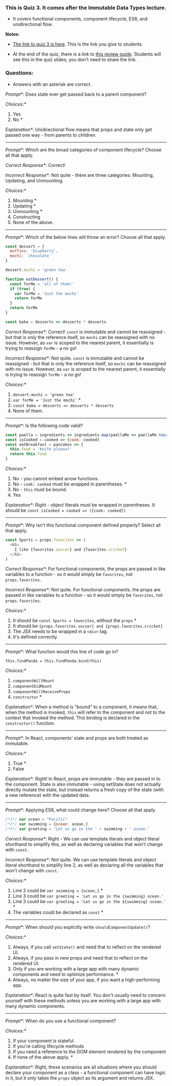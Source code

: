 ### This is Quiz 3. It comes after the Immutable Data Types lecture.
- It covers functional components, component lifecycle, ES6, and unidirectional flow.

**Notes**:
- [The link to quiz 3 is here](https://ga-instruction-sandbox.herokuapp.com/?lessonURL=https://ga-instruction.s3.amazonaws.com/json/REACT/unit-3/U3L6.json). This is the link you give to students.

- At the end of the quiz, there is a link to [this review guide](https://git.generalassemb.ly/education-product/react-review-guides/blob/master/unit-3-react-review-guide.md). Students will see this in the quiz slides; you don't need to share the link.

### Questions:
- Answers with an asterisk are correct.


_Prompt*_: Does state ever get passed back to a parent component?


_Choices:*_

1. Yes
2. No *


_Explanation*_:  Unidirectional flow means that props and state only get passed one way - from parents to children.

----------------------------------

_Prompt*_: Which are the broad categories of component lifecycle? Choose all that apply.

_Correct Response*_:  Correct!

_Incorrect Response*_:  Not quite - there are three categories: Mounting, Updating, and Unmounting.


_Choices:*_

1. Mounting *
2. Updating *
3. Unmounting *
4. Constructing
5. None of the above.

-----------------------------------

_Prompt*_: Which of the below lines will throw an error? Choose all that apply.

```js
const dessert = {
  muffins: 'blueberry',
  mochi: `chocolate`
}

dessert.mochi = 'green tea'

function eatDessert() {
  const forMe = 'all of them!'
  if (true) {
    var forMe = 'Just the mochi'
    return forMe
  }
  return forMe
}

const bake = desserts => desserts * desserts

```

_Correct Response*_:  Correct! `const` is immutable and cannot be reassigned - but that is only the reference itself, so `mochi` can be reassigned with no issue. However, as `var` is scoped to the nearest parent, it essentially is trying to reassign `forMe` - a no go!

_Incorrect Response*_: Not quite. `const` is immutable and cannot be reassigned - but that is only the reference itself, so `mochi` can be reassigned with no issue. However, as `var` is scoped to the nearest parent, it essentially is trying to reassign `forMe` - a no go!


_Choices:*_

1. `dessert.mochi = 'green tea'`
2. `var forMe = 'Just the mochi'` *
3. `const bake = desserts => desserts * desserts`
4. None of them.

-----------------------------------

_Prompt*_:  Is the following code valid?

```js
const paella = ingredients => ingredients.map(paellaMe => paellaMe.toLocaleLowerCase())
const isCooked = cooked => {cook: cooked}
const eatBreakfast = pancakes => {
  this.food = 'Knife please?'
  return this.food
}
```

_Choices:*_

1. No - you cannot embed arrow functions.
2. No - `cook: cooked` must be wrapped in parentheses. *
3. No - `this` must be bound.
4. Yes

_Explanation*_: Right - object literals must be wrapped in parentheses. It should be `const isCooked = cooked => ({cook: cooked})`


----------------------------------

_Prompt*_: Why isn't this functional component defined properly? Select all that apply.

```js
const Sports = props.favorites => (
  <h1>
    I like {favorites.soccer} and {favorites.cricket}
  </h1>
)
```


_Correct Response*_: For functional components, the props are passed in like variables to a function - so it would simply be `favorites`, not `props.favorites`.

_Incorrect Response*_: Not quite. For functional components, the props are passed in like variables to a function - so it would simply be `favorites`, not `props.favorites`.



_Choices:*_

1. It should be `const Sports = favorites`, without the `props` *
2. It should be `{props.favorites.soccer} and {props.favorites.cricket}`
3. The JSX needs to be wrapped in a `<div>` tag.
4. It's defined correctly.


-----------------------------------

_Prompt*_: What function would this line of code go in?

`this.findPanda = this.findPanda.bind(this)`

_Choices:*_

1. `componentWillMount`
2. `componentDidMount`
3. `componentWillReceiveProps`
4. `constructor` *

_Explanation*_: When a method is "bound" to a component, it means that, when the method is invoked, `this` will refer to the component and not to the context that invoked the method. This binding is declared in the `constructor()` function.

----------------------------------

_Prompt*_: In React, components' state and props are both treated as immutable.

_Choices:*_

1. True *
2. False

_Explanation*_:  Right! In React, props are immutable - they are passed in to the component. State is also immutable - using setState does not actually directly mutate the state, but instead returns a fresh copy of the state (with a new reference) with the updated data.

-----------------------------------

_Prompt*_:  Applying ES6, what could change here? Choose all that apply.

```js
/*1*/ var ocean = "Pacific"
/*2*/ var swimming = {ocean: ocean,}
/*3*/ var greeting = 'Let us go in the ' + swimming + ' ocean.'
```


_Correct Response*_: Right - We can use template literals and object literal shorthand to simplify this, as well as declaring variables that won't change with `const`.

_Incorrect Response*_: Not quite. We can use template literals and object literal shorthand to simplify line 2, as well as declaring all the variables that won't change with `const`.


_Choices:*_

1. Line 2 could be `var swimming = {ocean,}` *
2. Line 3 could be `var greeting = 'Let us go in the {swimming} ocean.'`
3. Line 3 could be `var greeting = 'Let us go in the ${swimming} ocean.'` *
4. The variables could be declared as `const` *

----------------------------------

_Prompt*_:  When should you explicitly write `shouldComponentUpdate()`?

_Choices:*_

1. Always, if you call `setState()` and need that to reflect on the rendered UI.
2. Always, if you pass in new props and need that to reflect on the rendered UI.
3. Only if you are working with a large app with many dynamic components and need to optimize performance. *
4. Always, no matter the size of your app, if you want a high-performing app.

_Explanation*_:  React is quite fast by itself. You don't usually need to concern yourself with these methods unless you are working with a large app with many dynamic components.

----------------------------------

_Prompt*_:  When do you use a functional component?

_Choices:*_

1. If your component is stateful
2. If you're calling lifecycle methods
3. If you need a reference to the DOM element rendered by the component
4. If none of the above apply. *

_Explanation*_:  Right, these scenarios are all situations where you should declare your component as a class - a functional component can have logic in it, but it only takes the `props` object as its argument and returns JSX.
